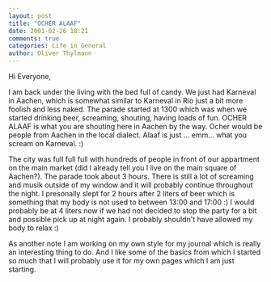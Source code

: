 ```yaml
---
layout: post
title: "OCHER ALAAF"
date: 2001-02-26 18:21
comments: true
categories: Life in General
author: Oliver Thylmann
---
```



Hi Everyone,

I am back under the living with the bed full of candy. We just had Karneval in Aachen, which is somewhat similar to Karneval in Rio just a bit more foolish and less naked. The parade started at 1300 which was when we started drinking beer, screaming, shouting, having loads of fun. OCHER ALAAF is what you are shouting here in Aachen by the way. Ocher would be people from Aachen in the local dialect. Alaaf is just ... emm... what you scream on Karneval. :)

The city was full full full with hundreds of people in front of our appartment on the main market (did I already tell you I live on the main square of Aachen?). The parade took about 3 hours. There is still a lot of screaming and musik outside of my window and it will probably continue throughout the night. I presonally slept for 2 hours after 2 liters of beer which is something that my body is not used to between 13:00 and 17:00 :) I would probably be at 4 liters now if we had not decided to stop the party for a bit and possible pick up at night again. I probably shouldn't have allowed my body to relax :)

As another note I am working on my own style for my journal which is really an interesting thing to do. And I like some of the basics from which I started so much that I will probably use it for my own pages which I am just starting.


